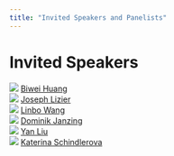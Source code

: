 ```yaml
---
title: "Invited Speakers and Panelists"
---
```


# Invited Speakers

<div class="list-of-people">
    <div class="person">
        <td><img src="/BiweiHuang.png"></td>
        <td><a href="https://biweihuang.com/">Biwei Huang</a></td>
    </div>
    <div class="person">
        <td><img src="/Lizier.png"></td>
        <td><a href="https://lizier.me/joseph/">Joseph Lizier</a></td>
    </div>
    <div class="person">
        <img src="/LinboWang.png">
        <a href="https://sites.google.com/site/linbowangpku/home">Linbo Wang</a>
    </div>
    <div class="person">
        <td><img src="/Janzing.png"></td>
        <td><a href="https://janzing.github.io/">Dominik Janzing</a></td>
    </div>
    <div class="person">
        <img src="/YanLiu.png">
        <a href="https://viterbi-web.usc.edu/~liu32/">Yan Liu</a>
    </div>
    <div class="person">
        <td><img src="/KaterinaS.png"></td>
        <td><a href="https://dm.cs.univie.ac.at/team/person/56204/">Katerina Schindlerova</a></td>
    </div>
</div>


